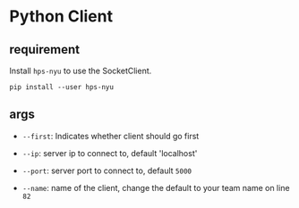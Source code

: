 # Python Client

## requirement

Install `hps-nyu` to use the SocketClient.
```
pip install --user hps-nyu
```

## args

- `--first`: Indicates whether client should go first

- `--ip`: server ip to connect to, default 'localhost'

- `--port`: server port to connect to, default `5000`

- `--name`: name of the client, change the default to your team name on line `82`